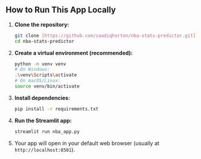## How to Run This App Locally

1.  **Clone the repository:**
    ```bash
    git clone [https://github.com/saadiqhorton/nba-stats-predictor.git](https://github.com/saadiqhorton/nba-stats-predictor.git)
    cd nba-stats-predictor
    ```
2.  **Create a virtual environment (recommended):**
    ```bash
    python -m venv venv
    # On Windows:
    .\venv\Scripts\activate
    # On macOS/Linux:
    source venv/bin/activate
    ```
3.  **Install dependencies:**
    ```bash
    pip install -r requirements.txt
    ```
4.  **Run the Streamlit app:**
    ```bash
    streamlit run nba_app.py
    ```
5.  Your app will open in your default web browser (usually at `http://localhost:8501`).
